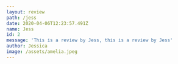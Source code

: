 ```yaml
---
layout: review
path: /jess
date: 2020-04-06T12:23:57.491Z
name: Jess
id: 2
message: 'This is a review by Jess, this is a review by Jess'
author: Jessica
image: /assets/amelia.jpeg
---
```

